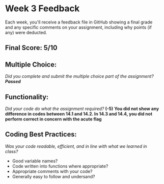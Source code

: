 # Week 3 Feedback
Each week, you'll receive a feedback file in GitHub showing a final grade and any specific comments on your assignment, including why points (if any) were deducted.


## Final Score: 5/10

## Multiple Choice:
_Did you complete and submit the multiple choice part of the assignment?_
***Passed***

## Functionality: 
_Did your code do what the assignment required?_ 
**(-5)**
**You did not show any difference in codes between 14.1 and 14.2. In 14.3 and 14.4, you did not perform correct in concern with the acute flag**

## Coding Best Practices:
_Was your code readable, efficient, and in line with what we learned in class?_
* Good variable names? 
* Code written into functions where appropriate?
* Appropriate comments with your code?
* Generally easy to follow and undersand?

